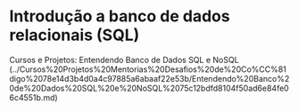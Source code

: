 # Introdução a banco de dados relacionais (SQL)

Cursos e Projetos: Entendendo Banco de Dados SQL e NoSQL (../Cursos%20Projetos%20Mentorias%20Desafios%20de%20Co%CC%81digo%2078e14d3b4d0a4c97885a6abaaf22e53b/Entendendo%20Banco%20de%20Dados%20SQL%20e%20NoSQL%2075c12bdfd8104f50ad6e84fe06c4551b.md)